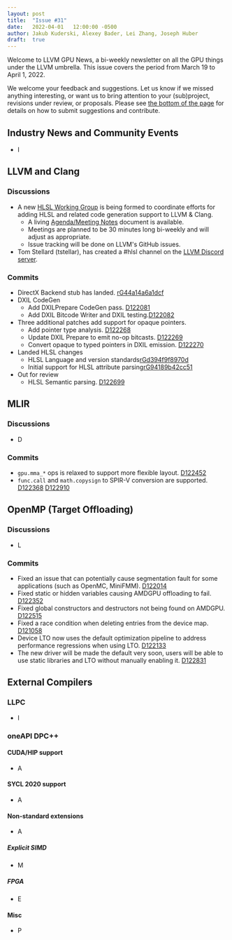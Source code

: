 ```yaml
---
layout: post
title:  "Issue #31"
date:   2022-04-01   12:00:00 -0500
author: Jakub Kuderski, Alexey Bader, Lei Zhang, Joseph Huber
draft:  true
---
```


Welcome to LLVM GPU News, a bi-weekly newsletter on all the GPU things under the LLVM umbrella.
This issue covers the period from March 19 to April 1, 2022.

We welcome your feedback and suggestions. Let us know if we missed anything interesting, or want us to bring attention to your (sub)project, revisions under review, or proposals. Please see [the bottom of the page](https://llvm-gpu-news.github.io/about/) for details on how to submit suggestions and contribute.


## Industry News and Community Events

*  I


##  LLVM and Clang

### Discussions

* A new [HLSL Working Group](https://discourse.llvm.org/t/hlsl-working-group/61279/) is being formed to coordinate efforts for adding HLSL and related code generation support to LLVM & Clang.
  * A living [Agenda/Meeting Notes](https://docs.google.com/document/d/1RvDN615hd9dJEBg4QqTG3emgB-1UWXQG2q2bZbdUTTo/edit?usp=sharing) document is available.
  * Meetings are planned to be 30 minutes long bi-weekly and will adjust as appropriate.
  * Issue tracking will be done on LLVM's GitHub issues.
* Tom Stellard (tstellar), has created a #hlsl channel on the [LLVM Discord server](https://discord.gg/xS7Z362).

### Commits

* DirectX Backend stub has landed. [rG44a14a6a1dcf](https://reviews.llvm.org/rG44a14a6a1dcf21fc2e46f1e01cf013d2cc7fa3d8)
* DXIL CodeGen
  * Add DXILPrepare CodeGen pass. [D122081](https://reviews.llvm.org/D122081)
  * Add DXIL Bitcode Writer and DXIL testing.[D122082](https://reviews.llvm.org/D122082)
* Three additional patches add support for opaque pointers.
  * Add pointer type analysis. [D122268](https://reviews.llvm.org/D122268)
  * Update DXIL Prepare to emit no-op bitcasts. [D122269](https://reviews.llvm.org/D122269)
  * Convert opaque to typed pointers in DXIL emission. [D122270](https://reviews.llvm.org/D122270)
* Landed HLSL changes
  * HLSL Language and version standards[rGd394f9f8970d](https://reviews.llvm.org/rGd394f9f8970d758cb39151328dd3040ba7f414ae)
  * Initial support for HLSL attribute parsing[rG94189b42cc51](https://reviews.llvm.org/rG94189b42cc51b5fa8355957a976f0d8b4f8c312b)
* Out for review
  * HLSL Semantic parsing. [D122699](https://reviews.llvm.org/D122699)


## MLIR

### Discussions

* D

### Commits

* `gpu.mma_*` ops is relaxed to support more flexible layout. [D122452](https://reviews.llvm.org/D122452)
* `func.call` and `math.copysign` to SPIR-V conversion are supported. [D122368](https://reviews.llvm.org/D122368) [D122910](https://reviews.llvm.org/D122910)


## OpenMP (Target Offloading)

### Discussions

*  L

### Commits

* Fixed an issue that can potentially cause segmentation fault for some applications (such as OpenMC, MiniFMM). [D122014](https://reviews.llvm.org/D122014)
* Fixed static or hidden variables causing AMDGPU offloading to fail. [D122352](https://reviews.llvm.org/D122352)
* Fixed global constructors and destructors not being found on AMDGPU. [D122515](https://reviews.llvm.org/D122515)
* Fixed a race condition when deleting entries from the device map. [D121058](https://reviews.llvm.org/D121058)
* Device LTO now uses the default optimization pipeline to address performance regressions when using LTO. [D122133](https://reviews.llvm.org/D122133)
* The new driver will be made the default very soon, users will be able to use static libraries and LTO without manually enabling it. [D122831](https://reviews.llvm.org/D122831)


## External Compilers

### LLPC

*  I


### oneAPI DPC++

#### CUDA/HIP support

*  A

#### SYCL 2020 support

*  A

#### Non-standard extensions

*  A

##### Explicit SIMD

*  M

##### FPGA

*  E

#### Misc

*  P
